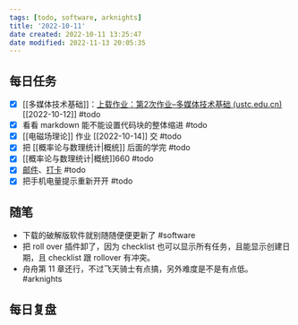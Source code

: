 ```yaml
---
tags: [todo, software, arknights]
title: '2022-10-11'
date created: 2022-10-11 13:25:47
date modified: 2022-11-13 20:05:35
---
```


## 每日任务

- [x] [[多媒体技术基础]]：[上载作业：第2次作业–多媒体技术基础 (ustc.edu.cn)](https://www.bb.ustc.edu.cn/webapps/assignment/uploadAssignment?content_id=_105234_1&course_id=_12471_1&group_id=&mode=view)[[2022-10-12]] #todo
- [x] 看看 markdown 能不能设置代码块的整体缩进 #todo
- [x] [[电磁场理论]] 作业 [[2022-10-14]] 交 #todo
- [x] 把 [[概率论与数理统计|概统]] 后面的学完 #todo
- [x] [[概率论与数理统计|概统]]660 #todo
- [x] [邮件](https://email.ustc.edu.cn/coremail/)、[打卡](https://weixine.ustc.edu.cn/2020/login) #todo
- [x] 把手机电量提示重新开开 #todo

## 随笔

- 下载的破解版软件就别随随便便更新了 #software
- 把 roll over 插件卸了，因为 checklist 也可以显示所有任务，且能显示创建日期，且 checklist 跟 rollover 有冲突。
- 舟舟第 11 章还行，不过飞天骑士有点搞，另外难度是不是有点低。#arknights

## 每日复盘
